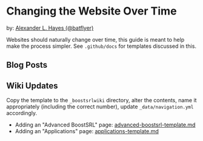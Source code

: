 # Changing the Website Over Time

by: [Alexander L. Hayes (@batflyer)](https://github.com/batflyer/)

Websites should naturally change over time, this guide is meant to help make the process simpler. See `.github/docs` for templates discussed in this.

## Blog Posts

## Wiki Updates

Copy the template to the `_boostsrlwiki` directory, alter the contents, name it appropriately (including the correct number), update `_data/navigation.yml` accordingly.

* Adding an "Advanced BoostSRL" page: [advanced-boostsrl-template.md](docs/advanced-boostsrl-template.md)
* Adding an "Applications" page: [applications-template.md](docs/applications-template.md)
